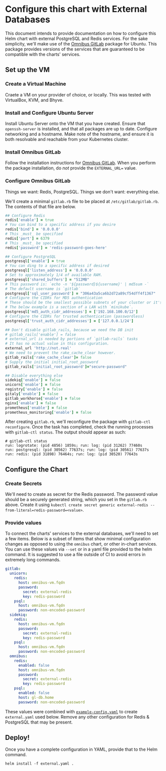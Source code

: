 # Configure this chart with External Databases

This document intends to provide documentation on how to configure this Helm chart with external PostgreSQL and Redis services. For the sake simplicity, we'll make use of the [Omnibus GitLab][] package for Ubuntu. This package provides versions of the services that are guaranteed to be compatible with the charts' services.


## Set up the VM

### Create a Virtual Machine
Craete a VM on your provider of choice, or locally. This was tested with VirtualBox, KVM, and Bhyve.

### Install and Configure Ubuntu Server

Install Ubuntu Server onto the VM that you have created. Ensure that `openssh-server` is installed, and that all packages are up to date. Configure networking and a hostname. Make note of the hostname, and ensure it is both resolvable and reachable from your Kubernetes cluster.

### Install Omnibus GitLab

Follow the installation instructions for [Omnibus GitLab][]. When you perform the package installation, do _not_ provide the `EXTERNAL_URL=` value.

### Configure Omnibus GitLab

Things we want: Redis, PostgreSQL. Things we don't want: everything else.

We'll create a minimal `gitlab.rb` file to be placed at `/etc/gitlab/gitlab.rb`. The contents of that file are below.

```Ruby
## Configure Redis
redis['enable'] = true
# You can bind to a specific address if you desire
redis['bind'] = '0.0.0.0'
# This _must_ be specified
redis['port'] = 6379
# This _must_ be specified
redis['password'] = 'redis-password-goes-here'

## Configure PostgreSQL
postgresql['enable'] = true
# You can ding to a specific address if desired
postgresql['listen_address'] = '0.0.0.0'
# Set to approximately 1/4 of available RAM.
postgresql['shared_buffers'] = "512MB"
# This password is: `echo -n '${password}${username}' | md5sum -`
# The default username is `gitlab`
postgresql['sql_user_password'] = "306a43a5ca6b2d72a89cf54dff4f1367"
# Configure the CIDRs for MD5 authentication
# These should be the smallest possible subnets of your cluster or it's gateway.
# The below example is a section of a LAN with `minikube`.
postgresql['md5_auth_cidr_addresses'] = ['192.168.100.0/12']
# Configure the CIDRs for trusted authentication (passwordless)
postgresql['trust_auth_cidr_addresses'] = ['127.0.0.1/24']

## Don't disable gitlab_rails, because we need the DB init
# gitlab_rails['enable'] = false
# external_url is needed by portions of `gitlab-rails` tasks
# It has no actual value in this configuration.
external_url 'http://not.real'
# We need to prevent the rake_cache_clear however.
gitlab_rails['rake_cache_clear']= false
# Supply the initial initial_root_password
gitlab_rails['initial_root_password']="secure-password"

## Disable everything else
sidekiq['enable'] = false
unicorn['enable'] = false
registry['enable'] = false
gitaly['enable'] = false
gitlab_workhorse['enable'] = false
nginx['enable'] = false
prometheus['enable'] = false
prometheus_monitoring['enable'] = false
```

After creating `gitlab.rb`, we'll reconfigure the package with `gitlab-ctl reconfigure`. Once the task has completed, check the running processes with `gitlab-ctl status`. The output should appear as such:
```
# gitlab-ctl status
run: logrotate: (pid 4856) 1859s; run: log: (pid 31262) 77460s
run: postgresql: (pid 30562) 77637s; run: log: (pid 30561) 77637s
run: redis: (pid 31898) 76464s; run: log: (pid 30520) 77643s
```

## Configure the Chart

### Create Secrets

We'll need to create as secret for the Redis password. The password value should be a securely generated string, which you set in the `gitlab.rb` above. Create it using `kubectl create secret generic external-redis --from-literal=redis-password=<value>`.

### Provide values

To connect the charts' services to the external databases, we'll need to set a few items. Below is a subset of items that show minimal configuration changes as opposed to using the `omnibus` chart, or other in-chart services. You can use these values via `--set` or in a yaml file provided to the helm command. It is suggested to use a file outside of CI to avoid errors in extremely long commands.

```YAML
gitlab:
  unicorn:
    redis:
      host: omnibus-vm.fqdn
      password:
        secret: external-redis
        key: redis-password
    psql:
      host: omnibus-vm.fqdn
      password: non-encoded-password
  sidekiq:
    redis:
      host: omnibus-vm.fqdn
      password:
        secret: external-redis
        key: redis-password
    psql:
      host: omnibus-vm.fqdn
      password: non-encoded-password
  omnibus:
    redis:
      enabled: false
      host: omnibus-vm.fqdn
      password:
        secret: external-redis
        key: redis-password
    psql:
      enabled: false
      host: gl-db.home
      password: non-encoded-password
```

These values were combined with [`example-config.yaml`](example-config.yaml) to create `external.yaml` used below. Remove any other configuration for Redis & PostgreSQL that may be present.

## Deploy!

Once you have a complete configuration in YAML, provide that to the Helm command.

`helm install -f external.yaml .`

[Omnibus GitLab]: https://about.gitlab.com/installation/#ubuntu
